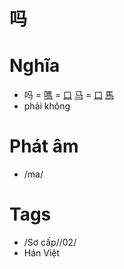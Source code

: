 # 吗

# Nghĩa
* 吗 = [嗎](嗎.md) = [口](口.md) [马](马.md) = [口](口.md) [馬](馬.md)
* phải không

# Phát âm
* /ma/

# Tags
* /Sơ cấp//02/
*  Hán Việt

